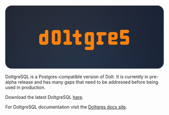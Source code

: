 ![](../../.gitbook/assets/doltgres-preview.png)

DoltgreSQL is a Postgres-compatible version of Dolt. It is currently in pre-alpha release and has
many gaps that need to be addressed before being used in production.

Download the latest DoltgreSQL
[here](https://github.com/dolthub/doltgresql/releases/latest).

For DoltgreSQL documentation visit the [Doltgres docs site](https://docs.doltgres.com).
